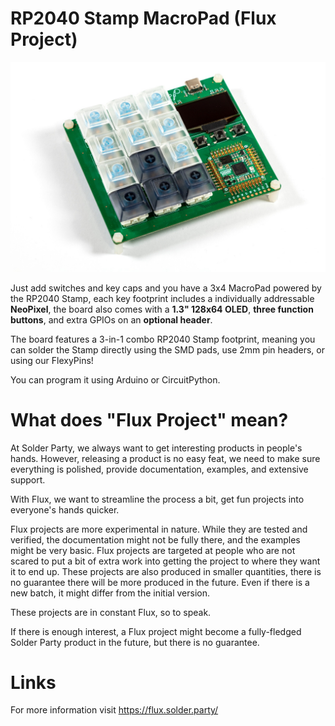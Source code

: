 # RP2040 Stamp MacroPad (Flux Project)

![](./img/macropad.jpg)

Just add switches and key caps and you have a 3x4 MacroPad powered by the RP2040 Stamp, each key footprint includes a individually addressable **NeoPixel**, the board also comes with a **1.3" 128x64 OLED**, **three function buttons**, and extra GPIOs on an **optional header**. 

The board features a 3-in-1 combo RP2040 Stamp footprint, meaning you can solder the Stamp directly using the SMD pads, use 2mm pin headers, or using our FlexyPins!

You can program it using Arduino or CircuitPython.

# What does "Flux Project" mean?

At Solder Party, we always want to get interesting products in people's hands. However, releasing a product is no easy feat, we need to make sure everything is polished, provide documentation, examples, and extensive support.

With Flux, we want to streamline the process a bit, get fun projects into everyone's hands quicker.

Flux projects are more experimental in nature. While they are tested and verified, the documentation might not be fully there, and the examples might be very basic. 
Flux projects are targeted at people who are not scared to put a bit of extra work into getting the project to where they want it to end up.
These projects are also produced in smaller quantities, there is no guarantee there will be more produced in the future. Even if there is a new batch, it might differ from the initial version. 

These projects are in constant Flux, so to speak.

If there is enough interest, a Flux project might become a fully-fledged Solder Party product in the future, but there is no guarantee.

# Links

For more information visit https://flux.solder.party/
